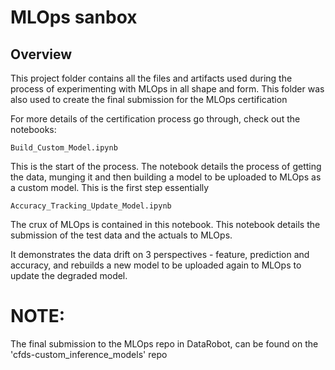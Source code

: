 # MLOps sanbox 

## Overview 
This project folder contains all the files and artifacts used during the process of experimenting with MLOps in all shape and form. This folder was also used to create the final submission for the MLOps certification 

For more details of the certification process go through, check out the notebooks: 

```
Build_Custom_Model.ipynb
```
This is the start of the process. The notebook details the process of getting the data, munging it and then building a model to be uploaded to MLOps as a custom model. This is the first step essentially

```
Accuracy_Tracking_Update_Model.ipynb
```
The crux of MLOps is contained in this notebook. This notebook details the submission of the test data and the actuals to MLOps. 

It demonstrates the data drift on 3 perspectives - feature, prediction and accuracy, and rebuilds a new model to be uploaded again to MLOps to update the degraded model.

# NOTE:
The final submission to the MLOps repo in DataRobot, can be found on the 'cfds-custom_inference_models' repo 

